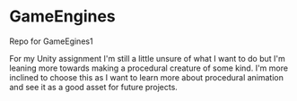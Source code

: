 # GameEngines
 Repo for GameEgines1

For my Unity assignment I'm still a little unsure of what I want to do but I'm leaning more towards making a procedural creature of some kind.
I'm more inclined to choose this as I want to learn more about procedural animation and see it as a good asset for future projects.
